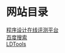 
# 网站目录
[程序设计在线评测平台](https://icpc.ldu.edu.cn/)  
[百度搜索](www.baidu.com)  
[LDTools](https://ldtstore.com.cn/ldtools/)

<!--
# 1
## 2
### 3
*aaaaa*  
**aaaaa**  
~~aaaa~~  
---
 > aa
-->

